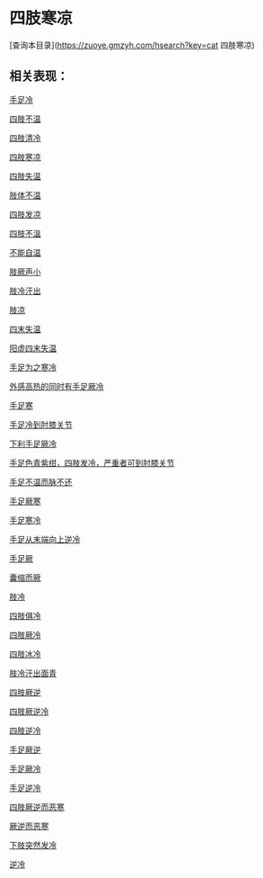 # 四肢寒凉
[查询本目录](https://zuoye.gmzyh.com/hsearch?key=cat 四肢寒凉)

## 相关表现：

[手足冷](https://zuoye.gmzyh.com/search?key=手足冷)
[四肢不温](https://zuoye.gmzyh.com/search?key=四肢不温)
[四肢清冷](https://zuoye.gmzyh.com/search?key=四肢清冷)
[四肢寒凉](https://zuoye.gmzyh.com/search?key=四肢寒凉)
[四肢失温](https://zuoye.gmzyh.com/search?key=四肢失温)
[肢体不温](https://zuoye.gmzyh.com/search?key=肢体不温)
[四肢发凉](https://zuoye.gmzyh.com/search?key=四肢发凉)
[四肢不溫](https://zuoye.gmzyh.com/search?key=四肢不溫)
[不能自温](https://zuoye.gmzyh.com/search?key=不能自温)
[肢厥声小](https://zuoye.gmzyh.com/search?key=肢厥声小)
[肢冷汗出](https://zuoye.gmzyh.com/search?key=肢冷汗出)
[肢凉](https://zuoye.gmzyh.com/search?key=肢凉)
[四末失温](https://zuoye.gmzyh.com/search?key=四末失温)
[阳虚四末失温](https://zuoye.gmzyh.com/search?key=阳虚四末失温)
[手足为之寒冷](https://zuoye.gmzyh.com/search?key=手足为之寒冷)
[外感高热的同时有手足厥冷](https://zuoye.gmzyh.com/search?key=外感高热的同时有手足厥冷)
[手足寒](https://zuoye.gmzyh.com/search?key=手足寒)
[手足冷到肘膝关节](https://zuoye.gmzyh.com/search?key=手足冷到肘膝关节)
[下利手足厥冷](https://zuoye.gmzyh.com/search?key=下利手足厥冷)
[手足色青紫绀，四肢发冷，严重者可到肘膝关节](https://zuoye.gmzyh.com/search?key=手足色青紫绀，四肢发冷，严重者可到肘膝关节)
[手足不温而脉不还](https://zuoye.gmzyh.com/search?key=手足不温而脉不还)
[手足厥寒](https://zuoye.gmzyh.com/search?key=手足厥寒)
[手足寒冷](https://zuoye.gmzyh.com/search?key=手足寒冷)
[手足从末端向上逆冷](https://zuoye.gmzyh.com/search?key=手足从末端向上逆冷)
[手足厥](https://zuoye.gmzyh.com/search?key=手足厥)
[囊缩而厥](https://zuoye.gmzyh.com/search?key=囊缩而厥)
[肢冷](https://zuoye.gmzyh.com/search?key=肢冷)
[四肢俱冷](https://zuoye.gmzyh.com/search?key=四肢俱冷)
[四肢厥冷](https://zuoye.gmzyh.com/search?key=四肢厥冷)
[四肢冰冷](https://zuoye.gmzyh.com/search?key=四肢冰冷)
[肢冷汗出面青](https://zuoye.gmzyh.com/search?key=肢冷汗出面青)
[四肢厥逆](https://zuoye.gmzyh.com/search?key=四肢厥逆)
[四肢厥逆冷](https://zuoye.gmzyh.com/search?key=四肢厥逆冷)
[四肢逆冷](https://zuoye.gmzyh.com/search?key=四肢逆冷)
[手足厥逆](https://zuoye.gmzyh.com/search?key=手足厥逆)
[手足厥冷](https://zuoye.gmzyh.com/search?key=手足厥冷)
[手足逆冷](https://zuoye.gmzyh.com/search?key=手足逆冷)
[四肢厥逆而恶寒](https://zuoye.gmzyh.com/search?key=四肢厥逆而恶寒)
[厥逆而恶寒](https://zuoye.gmzyh.com/search?key=厥逆而恶寒)
[下肢突然发冷](https://zuoye.gmzyh.com/search?key=下肢突然发冷)
[逆冷](https://zuoye.gmzyh.com/search?key=逆冷)